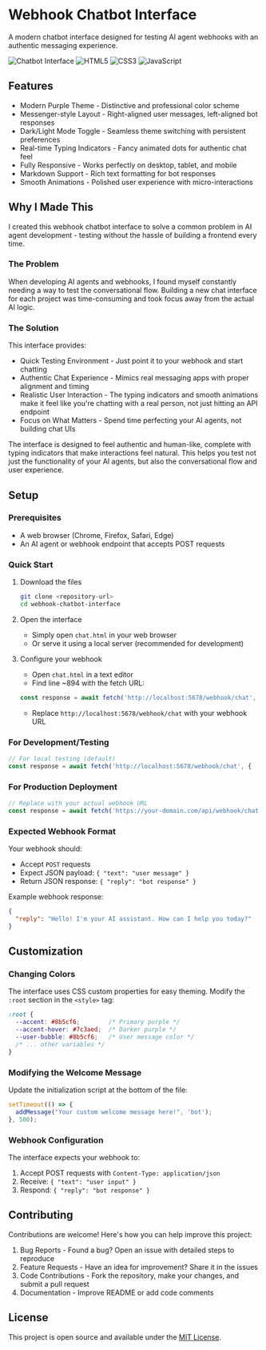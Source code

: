 # Webhook Chatbot Interface

A modern chatbot interface designed for testing AI agent webhooks with an authentic messaging experience.

![Chatbot Interface](https://img.shields.io/badge/Status-Active-brightgreen) ![HTML5](https://img.shields.io/badge/HTML5-E34F26?logo=html5&logoColor=white) ![CSS3](https://img.shields.io/badge/CSS3-1572B6?logo=css3&logoColor=white) ![JavaScript](https://img.shields.io/badge/JavaScript-F7DF1E?logo=javascript&logoColor=black)

## Features

- Modern Purple Theme - Distinctive and professional color scheme
- Messenger-style Layout - Right-aligned user messages, left-aligned bot responses
- Dark/Light Mode Toggle - Seamless theme switching with persistent preferences
- Real-time Typing Indicators - Fancy animated dots for authentic chat feel
- Fully Responsive - Works perfectly on desktop, tablet, and mobile
- Markdown Support - Rich text formatting for bot responses
- Smooth Animations - Polished user experience with micro-interactions

## Why I Made This

I created this webhook chatbot interface to solve a common problem in AI agent development - testing without the hassle of building a frontend every time.

### The Problem
When developing AI agents and webhooks, I found myself constantly needing a way to test the conversational flow. Building a new chat interface for each project was time-consuming and took focus away from the actual AI logic.

### The Solution
This interface provides:
- Quick Testing Environment - Just point it to your webhook and start chatting
- Authentic Chat Experience - Mimics real messaging apps with proper alignment and timing
- Realistic User Interaction - The typing indicators and smooth animations make it feel like you're chatting with a real person, not just hitting an API endpoint
- Focus on What Matters - Spend time perfecting your AI agents, not building chat UIs

The interface is designed to feel authentic and human-like, complete with typing indicators that make interactions feel natural. This helps you test not just the functionality of your AI agents, but also the conversational flow and user experience.

## Setup

### Prerequisites
- A web browser (Chrome, Firefox, Safari, Edge)
- An AI agent or webhook endpoint that accepts POST requests

### Quick Start

1. Download the files
   ```bash
   git clone <repository-url>
   cd webhook-chatbot-interface
   ```

2. Open the interface
   - Simply open `chat.html` in your web browser
   - Or serve it using a local server (recommended for development)

3. Configure your webhook
   - Open `chat.html` in a text editor
   - Find line ~894 with the fetch URL:
   ```javascript
   const response = await fetch('http://localhost:5678/webhook/chat', {
   ```
   - Replace `http://localhost:5678/webhook/chat` with your webhook URL

### For Development/Testing
```javascript
// For local testing (default)
const response = await fetch('http://localhost:5678/webhook/chat', {
```

### For Production Deployment
```javascript
// Replace with your actual webhook URL
const response = await fetch('https://your-domain.com/api/webhook/chat', {
```

### Expected Webhook Format

Your webhook should:
- Accept `POST` requests
- Expect JSON payload: `{ "text": "user message" }`
- Return JSON response: `{ "reply": "bot response" }`

Example webhook response:
```json
{
  "reply": "Hello! I'm your AI assistant. How can I help you today?"
}
```

## Customization

### Changing Colors
The interface uses CSS custom properties for easy theming. Modify the `:root` section in the `<style>` tag:

```css
:root {
  --accent: #8b5cf6;        /* Primary purple */
  --accent-hover: #7c3aed;  /* Darker purple */
  --user-bubble: #8b5cf6;   /* User message color */
  /* ... other variables */
}
```

### Modifying the Welcome Message
Update the initialization script at the bottom of the file:
```javascript
setTimeout(() => {
  addMessage("Your custom welcome message here!", 'bot');
}, 500);
```

### Webhook Configuration
The interface expects your webhook to:
1. Accept POST requests with `Content-Type: application/json`
2. Receive: `{ "text": "user input" }`
3. Respond: `{ "reply": "bot response" }`

## Contributing

Contributions are welcome! Here's how you can help improve this project:

1. Bug Reports - Found a bug? Open an issue with detailed steps to reproduce
2. Feature Requests - Have an idea for improvement? Share it in the issues  
3. Code Contributions - Fork the repository, make your changes, and submit a pull request
4. Documentation - Improve README or add code comments

## License

This project is open source and available under the [MIT License](LICENSE).

